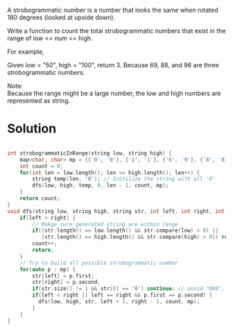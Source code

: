 A strobogrammatic number is a number that looks the same when rotated 180 degrees (looked at upside down).  

Write a function to count the total strobogrammatic numbers that exist in the range of low <= num <= high.  

For example,

Given low = "50", high = "100", return 3. Because 69, 88, and 96 are three strobogrammatic numbers.  

Note:  
Because the range might be a large number, the low and high numbers are represented as string.  

# Solution

```cpp

int strobogrammaticInRange(string low, string high) {
    map<char, char> mp = {{'0', '0'}, {'1', '1'}, {'6', '9'}, {'8', '8'}, {'9', '6'}};
    int count = 0;
    for(int len = low.length(); len <= high.length(); len++) {
        string temp(len, '0'); // Initilize the string with all '0'
        dfs(low, high, temp, 0, len - 1, count, mp);
    }
    return count;
}
void dfs(string low, string high, string str, int left, int right, int &count, map<char, char> &mp) {
    if(left > right) {
        // Makge sure generated string are within range
        if((str.length() == low.length() && str.compare(low) < 0) || 
           (str.length() == high.length() && str.compare(high) > 0)) return;
        count++; 
        return;
    }
    // Try to build all possible strobogrammatic number
    for(auto p : mp) {
        str[left] = p.first; 
        str[right] = p.second;
        if(str.size() != 1 && str[0] == '0') continue; // avoid "080",...
        if(left < right || left == right && p.first == p.second) {
          dfs(low, high, str, left + 1, right - 1, count, mp);
        }
    }
}

```
